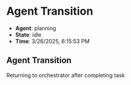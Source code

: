 # Agent Transition

- **Agent**: planning
- **State**: idle
- **Time**: 3/26/2025, 6:15:53 PM

## Agent Transition

Returning to orchestrator after completing task

